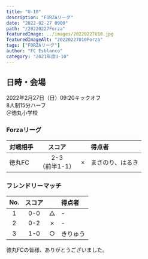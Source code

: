 ```yaml
---
title: "U-10"
description: "FORZAリーグ"
date: "2022-02-27 0900"
path: "/20220227Forza"
featuredImage: ../images/20220227U10.jpg
featuredImageAlt: "20220227U10Forza"
tags: ["FORZAリーグ"]
author: "FC Esblanco"
category: "2021年度U-10"
---
```


## 日時・会場

2022年2月27日（日）09:20キックオフ  
8人制15分ハーフ  
＠徳丸小学校

### Forzaリーグ

| 対戦相手| スコア |   | 得点者  |
|:----|:------:|:-:|:--------|
| 徳丸FC| 2-3<br>（前半1-1） | × |まさのり、はるき|

### フレンドリーマッチ

| No.| スコア |   | 得点者  |
|:--:|:------:|:-:|:--------|
| 1  | 0-0 | △ |-   |
| 2  | 0-2 | × |-   |
| 3  | 1-0 | ○ |きりゅう   |

徳丸FCの皆様、ありがとうございました。
